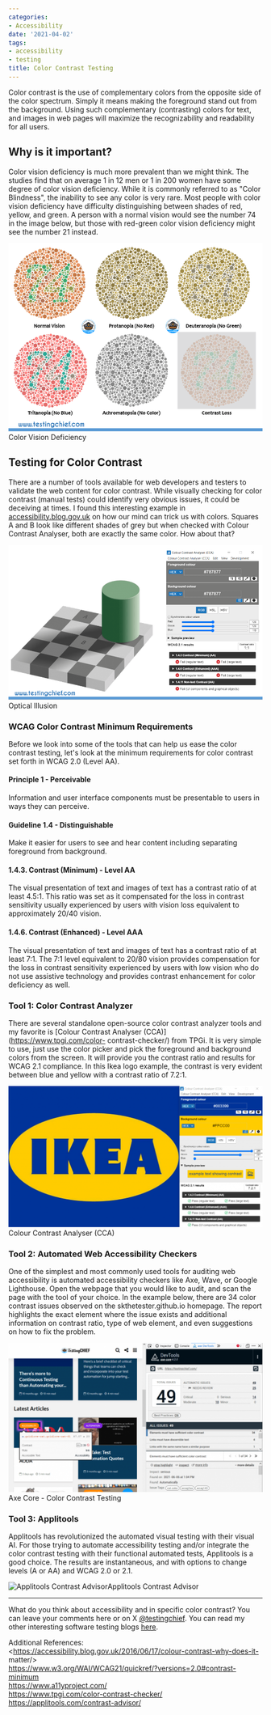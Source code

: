 ```yaml
---
categories:
- Accessibility
date: '2021-04-02'
tags:
- accessibility
- testing
title: Color Contrast Testing
---
```


Color contrast is the use of complementary colors from the opposite side of
the color spectrum. Simply it means making the foreground stand out from the
background. Using such complementary (contrasting) colors for text, and images
in web pages will maximize the recognizability and readability for all users.

## Why is it important?

Color vision deficiency is much more prevalent than we might think. The
studies find that on average 1 in 12 men or 1 in 200 women have some degree of
color vision deficiency. While it is commonly referred to as "Color
Blindness", the inability to see any color is very rare. Most people with
color vision deficiency have difficulty distinguishing between shades of red,
yellow, and green. A person with a normal vision would see the number 74 in
the image below, but those with red-green color vision deficiency might see
the number 21 instead.

![color vision deficiency](/assets/img/posts/image-5.png)Color Vision Deficiency

## Testing for Color Contrast

There are a number of tools available for web developers and testers to
validate the web content for color contrast. While visually checking for color
contrast (manual tests) could identify very obvious issues, it could be
deceiving at times. I found this interesting example in
[accessibility.blog.gov.uk](https://accessibility.blog.gov.uk/) on how our
mind can trick us with colors. Squares A and B look like different shades of
grey but when checked with Colour Contrast Analyser, both are exactly the same
color. How about that?

![optical illusion color contrast](/assets/img/posts/image-6.png)Optical Illusion

### WCAG Color Contrast Minimum Requirements

Before we look into some of the tools that can help us ease the color contrast
testing, let's look at the minimum requirements for color contrast set forth
in WCAG 2.0 (Level AA).

#### Principle 1 - Perceivable

Information and user interface components must be presentable to users in ways
they can perceive.

#### Guideline 1.4 - Distinguishable

Make it easier for users to see and hear content including separating
foreground from background.

#### 1.4.3. Contrast (Minimum) - Level AA

The visual presentation of text and images of text has a contrast ratio of at
least 4.5:1. This ratio was set as it compensated for the loss in contrast
sensitivity usually experienced by users with vision loss equivalent to
approximately 20/40 vision.

#### 1.4.6. Contrast (Enhanced) - Level AAA

The visual presentation of text and images of text has a contrast ratio of at
least 7:1. The 7:1 level equivalent to 20/80 vision provides compensation for
the loss in contrast sensitivity experienced by users with low vision who do
not use assistive technology and provides contrast enhancement for color
deficiency as well.

### Tool 1: Color Contrast Analyzer

There are several standalone open-source color contrast analyzer tools and my
favorite is [Colour Contrast Analyser (CCA)](https://www.tpgi.com/color-
contrast-checker/) from TPGi. It is very simple to use, just use the color
picker and pick the foreground and background colors from the screen. It will
provide you the contrast ratio and results for WCAG 2.1 compliance. In this
Ikea logo example, the contrast is very evident between blue and yellow with a
contrast ratio of 7.2:1.

![ikea logo color contrast analyzer](/assets/img/posts/image-7-1024x567.png)Colour Contrast Analyser (CCA)

### Tool 2: Automated Web Accessibility Checkers

One of the simplest and most commonly used tools for auditing web
accessibility is automated accessibility checkers like Axe, Wave, or Google
Lighthouse. Open the webpage that you would like to audit, and scan the page
with the tool of your choice. In the example below, there are 34 color
contrast issues observed on the skthetester.github.io homepage. The report
highlights the exact element where the issue exists and additional information
on contrast ratio, type of web element, and even suggestions on how to fix the
problem.

![Axe core color contrast test](/assets/img/posts/image-8-1024x598.png)Axe Core - Color Contrast Testing

### Tool 3: Applitools

Applitools has revolutionized the automated visual testing with their visual
AI. For those trying to automate accessibility testing and/or integrate the
color contrast testing with their functional automated tests, Applitools is a
good choice. The results are instantaneous, and with options to change levels
(A or AA) and WCAG 2.0 or 2.1.

![Applitools Contrast
Advisor](https://applitools.com/docs/features/images/accessibility_editor_overview.png)Applitools
Contrast Advisor

* * *

What do you think about accessibility and in specific color contrast? You can
leave your comments here or on X
[@testingchief](https://x.com/testingchief). You can read my other
interesting software testing blogs [here](https://skthetester.github.io/).

Additional References:  
<https://accessibility.blog.gov.uk/2016/06/17/colour-contrast-why-does-it-
matter/>  
<https://www.w3.org/WAI/WCAG21/quickref/?versions=2.0#contrast-minimum>  
<https://www.a11yproject.com/>  
<https://www.tpgi.com/color-contrast-checker/>  
<https://applitools.com/contrast-advisor/>